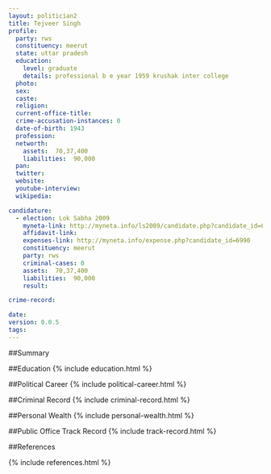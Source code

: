 ```yaml
---
layout: politician2
title: Tejveer Singh
profile: 
  party: rws
  constituency: meerut
  state: uttar pradesh
  education: 
    level: graduate
    details: professional b e year 1959 krushak inter college
  photo: 
  sex: 
  caste: 
  religion: 
  current-office-title: 
  crime-accusation-instances: 0
  date-of-birth: 1943
  profession: 
  networth: 
    assets:  70,37,400
    liabilities:  90,000
  pan: 
  twitter: 
  website: 
  youtube-interview: 
  wikipedia: 

candidature: 
  - election: Lok Sabha 2009
    myneta-link: http://myneta.info/ls2009/candidate.php?candidate_id=6990
    affidavit-link: 
    expenses-link: http://myneta.info/expense.php?candidate_id=6990
    constituency: meerut 
    party: rws
    criminal-cases: 0
    assets:  70,37,400
    liabilities:  90,000
    result:  

crime-record: 

date: 
version: 0.0.5
tags: 
---
```

##Summary


##Education
{% include education.html %}


##Political Career
{% include political-career.html %}


##Criminal Record
{% include criminal-record.html %}


##Personal Wealth
{% include personal-wealth.html %}


##Public Office Track Record
{% include track-record.html %}


##References


{% include references.html %}